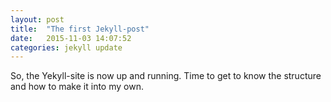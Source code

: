 ```yaml
---
layout: post
title:  "The first Jekyll-post"
date:   2015-11-03 14:07:52
categories: jekyll update
---
```

So, the Yekyll-site is now up and running. Time to get to know the structure and how to make it into my own.

